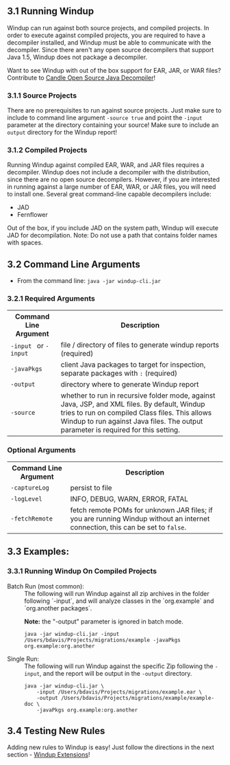 ## 3.1 Running Windup

Windup can run against both source projects, and compiled projects.  In order to execute against compiled projects, you are required to have a decompiler installed, and Windup must be able to communicate with the decompiler.  Since there aren't any open source decompilers that support Java 1.5, Windup does not package a decompiler.  

Want to see Windup with out of the box support for EAR, JAR, or WAR files?  Contribute to [Candle Open Source Java Decompiler](https://github.com/bradsdavis/candle-decompiler)!

### 3.1.1 Source Projects

There are no prerequisites to run against source projects.  Just make sure to include to command line argument `-source true` and point the `-input` parameter at the directory containing your source!  Make sure to include an `output` directory for the Windup report! 

### 3.1.2 Compiled Projects

Running Windup against compiled EAR, WAR, and JAR files requires a decompiler.  Windup does not include a decompiler with the distribution, since there are no open source decompilers.  However, if you are interested in running against a large number of EAR, WAR, or JAR files, you will need to install one.  Several great command-line capable decompilers include: 

* JAD
* Fernflower

Out of the box, if you include JAD on the system path, Windup will execute JAD for decompilation. Note: Do not use a path that contains folder names with spaces.

## 3.2 Command Line Arguments

* From the command line:  `java -jar windup-cli.jar`

### 3.2.1 Required Arguments

<table class="table table-striped table-bordered">
<tr><th>Command Line Argument</th><th>Description</th></tr>
<tr><td><code>-input <file></code> or <code>-input <dir></code></td><td>file / directory of files to generate windup reports (required)</td></tr>
<tr><td><code>-javaPkgs <string</code></td><td>client Java packages to target for inspection, separate packages with <code>:</code> (required)</td></tr>
<tr><td><code>-output <dir></code></td><td>directory where to generate Windup report</td></tr>
<tr><td><code>-source <boolean></code></td><td>whether to run in recursive folder mode, against Java, JSP, and XML files.  By default, Windup tries to run on compiled Class files.  This allows Windup to run against Java files.  The output parameter is required for this setting.</td></tr>
</table>

### Optional Arguments
<table class="table table-striped table-bordered">
<tr><th>Command Line Argument</th><th>Description</th></tr>
<tr><td><code>-captureLog <boolean></code></td><td>persist to file</td></tr>
<tr><td><code>-logLevel <enum></code></td><td>INFO, DEBUG, WARN, ERROR, FATAL</td></tr>
<tr><td><code>-fetchRemote <boolean></code></td><td>fetch remote POMs for unknown JAR files; 
if you are running Windup without an internet connection, this can be set to <code>false</code>.</td></tr>
</table>

## 3.3 Examples:

### 3.3.1 Running Windup On Compiled Projects
<dl>
<dt>Batch Run (most common):</dt>
<dd>The following will run Windup against all zip archives in the folder following `-input`, and will analyze classes in the `org.example` and `org.another packages`. 

**Note:** the "-output" parameter is ignored in batch mode.


    java -jar windup-cli.jar -input /Users/bdavis/Projects/migrations/example -javaPkgs org.example:org.another
</dd>

<dt>Single Run:</dt>
<dd>The following will run Windup against the specific Zip following the <code>-input</code>, and the report will be output in the <code>-output</code> directory.

    java -jar windup-cli.jar \
        -input /Users/bdavis/Projects/migrations/example.ear \
        -output /Users/bdavis/Projects/migrations/example/example-doc \
        -javaPkgs org.example:org.another
</dd>

## 3.4 Testing New Rules

Adding new rules to Windup is easy!  Just follow the directions in the next section - [Windup Extensions](4.0-Extending-Windup-Rules)!

